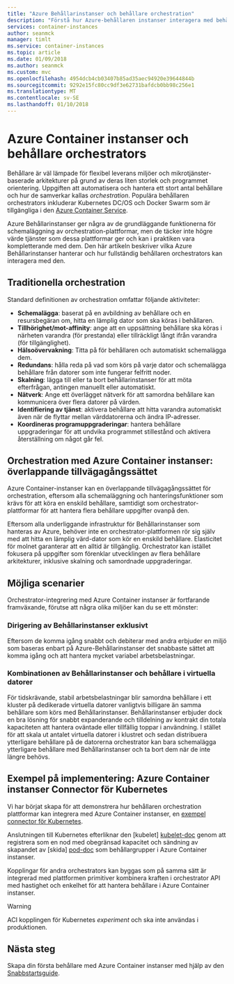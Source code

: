 ```yaml
---
title: "Azure Behållarinstanser och behållare orchestration"
description: "Förstå hur Azure-behållaren instanser interagera med behållaren orchestrators."
services: container-instances
author: seanmck
manager: timlt
ms.service: container-instances
ms.topic: article
ms.date: 01/09/2018
ms.author: seanmck
ms.custom: mvc
ms.openlocfilehash: 4954dcb4cb03407b85ad35aec94920e39644844b
ms.sourcegitcommit: 9292e15fc80cc9df3e62731bafdcb0bb98c256e1
ms.translationtype: MT
ms.contentlocale: sv-SE
ms.lasthandoff: 01/10/2018
---
```

# <a name="azure-container-instances-and-container-orchestrators"></a>Azure Container instanser och behållare orchestrators

Behållare är väl lämpade för flexibel leverans miljöer och mikrotjänster-baserade arkitekturer på grund av deras liten storlek och programmet orientering. Uppgiften att automatisera och hantera ett stort antal behållare och hur de samverkar kallas *orchestration*. Populära behållaren orchestrators inkluderar Kubernetes DC/OS och Docker Swarm som är tillgängliga i den [Azure Container Service](https://docs.microsoft.com/azure/container-service/).

Azure Behållarinstanser ger några av de grundläggande funktionerna för schemaläggning av orchestration-plattformar, men de täcker inte högre värde tjänster som dessa plattformar ger och kan i praktiken vara kompletterande med dem. Den här artikeln beskriver vilka Azure Behållarinstanser hanterar och hur fullständig behållaren orchestrators kan interagera med den.

## <a name="traditional-orchestration"></a>Traditionella orchestration

Standard definitionen av orchestration omfattar följande aktiviteter:

- **Schemalägga**: baserat på en avbildning av behållare och en resursbegäran om, hitta en lämplig dator som ska köras i behållaren.
- **Tillhörighet/mot-affinity**: ange att en uppsättning behållare ska köras i närheten varandra (för prestanda) eller tillräckligt långt ifrån varandra (för tillgänglighet).
- **Hälsoövervakning**: Titta på för behållaren och automatiskt schemalägga dem.
- **Redundans**: hålla reda på vad som körs på varje dator och schemalägga behållare från datorer som inte fungerar felfritt noder.
- **Skalning**: lägga till eller ta bort behållarinstanser för att möta efterfrågan, antingen manuellt eller automatiskt.
- **Nätverk**: Ange ett överlägget nätverk för att samordna behållare kan kommunicera över flera datorer på värden.
- **Identifiering av tjänst**: aktivera behållare att hitta varandra automatiskt även när de flyttar mellan värddatorerna och ändra IP-adresser.
- **Koordineras programuppgraderingar**: hantera behållare uppgraderingar för att undvika programmet stillestånd och aktivera återställning om något går fel.

## <a name="orchestration-with-azure-container-instances-a-layered-approach"></a>Orchestration med Azure Container instanser: överlappande tillvägagångssättet

Azure Container-instanser kan en överlappande tillvägagångssättet för orchestration, eftersom alla schemaläggning och hanteringsfunktioner som krävs för att köra en enskild behållare, samtidigt som orchestrator-plattformar för att hantera flera behållare uppgifter ovanpå den.

Eftersom alla underliggande infrastruktur för Behållarinstanser som hanteras av Azure, behöver inte en orchestrator-plattformen rör sig själv med att hitta en lämplig värd-dator som kör en enskild behållare. Elasticitet för molnet garanterar att en alltid är tillgänglig. Orchestrator kan istället fokusera på uppgifter som förenklar utvecklingen av flera behållare arkitekturer, inklusive skalning och samordnade uppgraderingar.

## <a name="potential-scenarios"></a>Möjliga scenarier

Orchestrator-integrering med Azure Container instanser är fortfarande framväxande, förutse att några olika miljöer kan du se ett mönster:

### <a name="orchestration-of-container-instances-exclusively"></a>Dirigering av Behållarinstanser exklusivt

Eftersom de komma igång snabbt och debiterar med andra erbjuder en miljö som baseras enbart på Azure-Behållarinstanser det snabbaste sättet att komma igång och att hantera mycket variabel arbetsbelastningar.

### <a name="combination-of-container-instances-and-containers-in-virtual-machines"></a>Kombinationen av Behållarinstanser och behållare i virtuella datorer

För tidskrävande, stabil arbetsbelastningar blir samordna behållare i ett kluster på dedikerade virtuella datorer vanligtvis billigare än samma behållare som körs med Behållarinstanser. Behållarinstanser erbjuder dock en bra lösning för snabbt expanderande och tilldelning av kontrakt din totala kapaciteten att hantera oväntade eller tillfällig toppar i användning. I stället för att skala ut antalet virtuella datorer i klustret och sedan distribuera ytterligare behållare på de datorerna orchestrator kan bara schemalägga ytterligare behållare med Behållarinstanser och ta bort dem när de inte längre behövs.

## <a name="sample-implementation-azure-container-instances-connector-for-kubernetes"></a>Exempel på implementering: Azure Container instanser Connector för Kubernetes

Vi har börjat skapa för att demonstrera hur behållaren orchestration plattformar kan integrera med Azure Container instanser, en [exempel connector för Kubernetes][aci-connector-k8s].

Anslutningen till Kubernetes efterliknar den [kubelet] [ kubelet-doc] genom att registrera som en nod med obegränsad kapacitet och sändning av skapandet av [skida] [ pod-doc] som behållargrupper i Azure Container instanser.

<!-- ![ACI Connector for Kubernetes][aci-connector-k8s-gif] -->

Kopplingar för andra orchestrators kan byggas som på samma sätt är integrerad med plattformen primitiver kombinera kraften i orchestrator API med hastighet och enkelhet för att hantera behållare i Azure Container instanser.

> [!WARNING]
> ACI kopplingen för Kubernetes *experiment* och ska inte användas i produktionen.

## <a name="next-steps"></a>Nästa steg

Skapa din första behållare med Azure Container instanser med hjälp av den [Snabbstartsguide](container-instances-quickstart.md).

<!-- IMAGES -->
[aci-connector-k8s-gif]: ./media/container-instances-orchestrator-relationship/aci-connector-k8s.gif

<!-- LINKS -->
[aci-connector-k8s]: https://github.com/virtual-kubelet/virtual-kubelet/tree/master/providers/azure
[kubelet-doc]: https://kubernetes.io/docs/admin/kubelet/
[pod-doc]: https://kubernetes.io/docs/concepts/workloads/pods/pod/